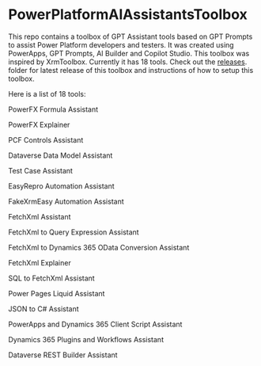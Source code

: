 # PowerPlatformAIAssistantsToolbox
This repo contains a toolbox of  GPT Assistant tools based on GPT Prompts to assist Power Platform developers and testers.
It was created using PowerApps, GPT Prompts, AI Builder and Copilot Studio. This toolbox was inspired by XrmToolbox.
Currently it has 18 tools.
Check out the [releases](https://github.com/srirambalajigit/PowerPlatformAIAssistantsToolbox/releases). folder for latest release of this toolbox and instructions of how to setup this toolbox.

Here is a list of 18 tools:

PowerFX Formula Assistant

PowerFX Explainer

PCF Controls Assistant

Dataverse Data Model Assistant

Test Case Assistant

EasyRepro Automation Assistant

FakeXrmEasy  Automation Assistant

FetchXml Assistant

FetchXml to Query Expression Assistant

FetchXml to Dynamics 365 OData Conversion Assistant

FetchXml Explainer

SQL to FetchXml Assistant

Power Pages Liquid Assistant

JSON to C# Assistant

PowerApps and Dynamics 365 Client Script Assistant

Dynamics 365 Plugins and Workflows Assistant

Dataverse REST Builder Assistant

